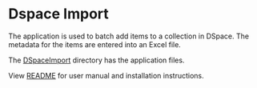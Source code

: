 # Dspace Import

The application is used to batch add items to a collection in DSpace. The metadata for the items are entered into an Excel file.

The [DSpaceImport](DSpaceImport) directory has the application files.

View [README](DSpaceImport/README.md) for user manual and installation instructions.
